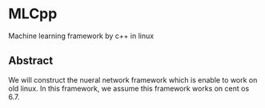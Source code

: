 # MLCpp
Machine learning framework by c++ in linux

## Abstract
We will construct the nueral network framework which is enable to work on old linux.
In this framework, we assume this framework works on cent os 6.7.
